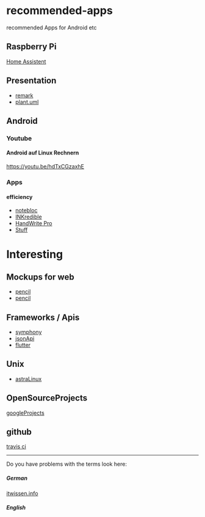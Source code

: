 # recommended-apps
recommended Apps for Android etc<br>

## Raspberry Pi
[Home Assistent](https://www.home-assistant.io/)


## Presentation
* [remark](https://remarkjs.com/#1)
* [plant.uml ](http://plantuml.com/)

## Android
### Youtube
#### Android auf Linux Rechnern
https://youtu.be/hdTxCGzaxhE

### Apps 
#### efficiency
* [notebloc](https://play.google.com/store/apps/details?id=com.notebloc.app)
* [INKredible](https://play.google.com/store/apps/details?id=com.viettran.INKredible)
* [HandWrite Pro](https://play.google.com/store/apps/details?id=net.thoster.handwrite)
* [Stuff](https://play.google.com/store/apps/details?id=com.stuff.todo)

# Interesting
## Mockups for web
 * [pencil](https://www.chip.de/downloads/Pencil-fuer-Firefox_32625695.html)
 * [pencil](https://pencil.evolus.vn/Downloads.html)

## Frameworks / Apis
* [symphony](https://symfony.com/what-is-symfony)
* [jsonApi](https://jsonapi.org/)
* [flutter](https://flutter.dev/)

## Unix
* [astraLinux](https://translate.google.com/translate?hl=&sl=ru&tl=en&u=https%3A%2F%2Fastralinux.ru%2Fproducts%2Fastra-linux-common-edition%2F)

## OpenSourceProjects
[googleProjects](https://opensource.google.com/projects/list/featured)

## github
[travis ci](https://travis-ci.org/)

<hr>
Do you have problems with the terms look here:

##### German
[itwissen.info](https://www.itwissen.info/)

##### English
